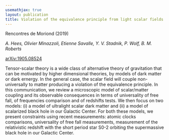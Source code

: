 ```yaml
---
usemathjax: true
layout: publication
title: Violation of the equivalence principle from light scalar fields: from Dark Matter candidates to scalarized black holes
---
```


Rencontres de Moriond (2019)

_A. Hees, Olivier Minazzoli, Etienne Savalle, Y. V. Stadnik, P. Wolf, B. M. Roberts_



[arXiv:1905.08524](http://arxiv.org/abs/1905.08524)


Tensor-scalar theory is a wide class of alternative theory of gravitation that can be motivated by higher dimensional theories, by models of dark matter or dark ernergy. In the general case, the scalar field will couple non-universally to matter producing a violation of the equivalence principle. In this communication, we review a microscopic model of scalar/matter coupling and its observable consequences in terms of universality of free fall, of frequencies comparison and of redshifts tests. We then focus on two models: (i) a model of ultralight scalar dark matter and (ii) a model of scalarized black hole in our Galactic Center. For both these models, we present constraints using recent measurements: atomic clocks comparisons, universality of free fall measurements, measurement of the relativistic redshift with the short period star S0-2 orbiting the supermassive black hole in our Galactic Center.

